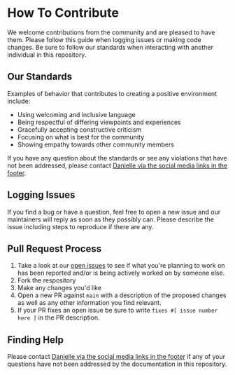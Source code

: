 # How To Contribute

We welcome contributions from the community and are pleased to have them. Please follow this guide when logging issues or making code changes. Be sure to follow our standards when interacting with another individual in this repository.

## Our Standards
Examples of behavior that contributes to creating a positive environment include:

- Using welcoming and inclusive language
- Being respectful of differing viewpoints and experiences
- Gracefully accepting constructive criticism
- Focusing on what is best for the community
- Showing empathy towards other community members

If you have any question about the standards or see any violations that have not been addressed, please contact [Danielle via the social media links in the footer](https://danielleheberling.xyz/).

## Logging Issues
If you find a bug or have a question, feel free to open a new issue and our maintainers will reply as soon as they possibly can. Please describe the issue including steps to reproduce if there are any.

## Pull Request Process
1. Take a look at our [open issues](https://github.com/deeheber/note-service-next-generation/issues) to see if what you're planning to work on has been reported and/or is being actively worked on by someone else.
2. Fork the respository
3. Make any changes you'd like
4. Open a new PR against `main` with a description of the proposed changes as well as any other information you find relevant.
5. If your PR fixes an open issue be sure to write `fixes #[ issue number here ]` in the PR description.

## Finding Help
Please contact [Danielle via the social media links in the footer](https://danielleheberling.xyz/) if any of your questions have not been addressed by the documentation in this repository.
